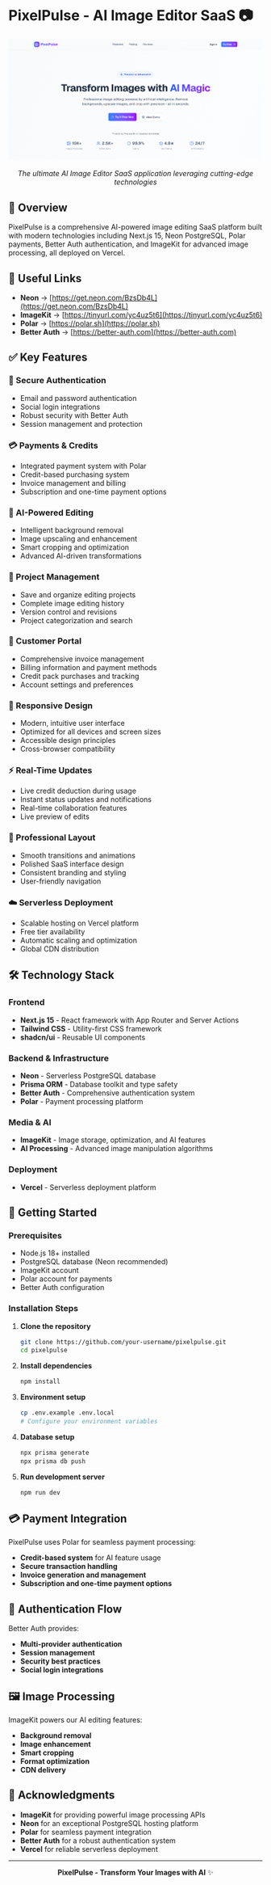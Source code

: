# PixelPulse - AI Image Editor SaaS 📷

<div align="center">

![PixelPulse Home Page](/public/home-page-screenshot.png)

*The ultimate AI Image Editor SaaS application leveraging cutting-edge technologies*

</div>

## 🚀 Overview

PixelPulse is a comprehensive AI-powered image editing SaaS platform built with modern technologies including Next.js 15, Neon PostgreSQL, Polar payments, Better Auth authentication, and ImageKit for advanced image processing, all deployed on Vercel.

## 🔗 Useful Links

- **Neon** → [https://get.neon.com/BzsDb4L](https://get.neon.com/BzsDb4L)
- **ImageKit** → [https://tinyurl.com/yc4uz5t6](https://tinyurl.com/yc4uz5t6)
- **Polar** → [https://polar.sh](https://polar.sh)
- **Better Auth** → [https://better-auth.com](https://better-auth.com)

## ✅ Key Features

### 🔐 Secure Authentication
- Email and password authentication
- Social login integrations
- Robust security with Better Auth
- Session management and protection

### 💳 Payments & Credits
- Integrated payment system with Polar
- Credit-based purchasing system
- Invoice management and billing
- Subscription and one-time payment options

### 🤖 AI-Powered Editing
- Intelligent background removal
- Image upscaling and enhancement
- Smart cropping and optimization
- Advanced AI-driven transformations

### 📁 Project Management
- Save and organize editing projects
- Complete image editing history
- Version control and revisions
- Project categorization and search

### 👤 Customer Portal
- Comprehensive invoice management
- Billing information and payment methods
- Credit pack purchases and tracking
- Account settings and preferences

### 📱 Responsive Design
- Modern, intuitive user interface
- Optimized for all devices and screen sizes
- Accessible design principles
- Cross-browser compatibility

### ⚡ Real-Time Updates
- Live credit deduction during usage
- Instant status updates and notifications
- Real-time collaboration features
- Live preview of edits

### 🎨 Professional Layout
- Smooth transitions and animations
- Polished SaaS interface design
- Consistent branding and styling
- User-friendly navigation

### ☁️ Serverless Deployment
- Scalable hosting on Vercel platform
- Free tier availability
- Automatic scaling and optimization
- Global CDN distribution

## 🛠️ Technology Stack

### Frontend
- **Next.js 15** - React framework with App Router and Server Actions
- **Tailwind CSS** - Utility-first CSS framework
- **shadcn/ui** - Reusable UI components

### Backend & Infrastructure
- **Neon** - Serverless PostgreSQL database
- **Prisma ORM** - Database toolkit and type safety
- **Better Auth** - Comprehensive authentication system
- **Polar** - Payment processing platform

### Media & AI
- **ImageKit** - Image storage, optimization, and AI features
- **AI Processing** - Advanced image manipulation algorithms

### Deployment
- **Vercel** - Serverless deployment platform


## 🚀 Getting Started

### Prerequisites
- Node.js 18+ installed
- PostgreSQL database (Neon recommended)
- ImageKit account
- Polar account for payments
- Better Auth configuration

### Installation Steps

1. **Clone the repository**
   ```bash
   git clone https://github.com/your-username/pixelpulse.git
   cd pixelpulse
   ```

2. **Install dependencies**
   ```bash
   npm install
   ```

3. **Environment setup**
   ```bash
   cp .env.example .env.local
   # Configure your environment variables
   ```

4. **Database setup**
   ```bash
   npx prisma generate
   npx prisma db push
   ```

5. **Run development server**
   ```bash
   npm run dev
   ```

## 💳 Payment Integration

PixelPulse uses Polar for seamless payment processing:

- **Credit-based system** for AI feature usage
- **Secure transaction handling**
- **Invoice generation and management**
- **Subscription and one-time payment options**

## 🔐 Authentication Flow

Better Auth provides:
- **Multi-provider authentication**
- **Session management**
- **Security best practices**
- **Social login integrations**

## 🖼️ Image Processing

ImageKit powers our AI editing features:
- **Background removal**
- **Image enhancement**
- **Smart cropping**
- **Format optimization**
- **CDN delivery**

## 🙏 Acknowledgments

- **ImageKit** for providing powerful image processing APIs
- **Neon** for an exceptional PostgreSQL hosting platform
- **Polar** for seamless payment integration
- **Better Auth** for a robust authentication system
- **Vercel** for reliable serverless deployment

---

<div align="center">

**PixelPulse - Transform Your Images with AI** ✨

</div>

